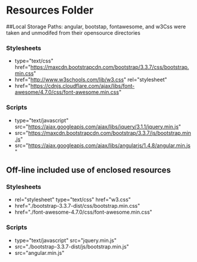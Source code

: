 # Resources Folder

##Local Storage Paths:  angular, bootstap, fontawesome, and w3Css were taken and unmodifed from their opensource directories

### Stylesheets

* type="text/css" href="https://maxcdn.bootstrapcdn.com/bootstrap/3.3.7/css/bootstrap.min.css"
* href="http://www.w3schools.com/lib/w3.css" rel="stylesheet"
* href="https://cdnjs.cloudflare.com/ajax/libs/font-awesome/4.7.0/css/font-awesome.min.css"

### Scripts
* type="text/javascript" src="https://ajax.googleapis.com/ajax/libs/jquery/3.1.1/jquery.min.js"
* src="https://maxcdn.bootstrapcdn.com/bootstrap/3.3.7/js/bootstrap.min.js"
* src="https://ajax.googleapis.com/ajax/libs/angularjs/1.4.8/angular.min.js"
  

## Off-line included use of enclosed resources

### Stylesheets

* rel="stylesheet" type="text/css" href="w3.css"
* href="./bootstrap-3.3.7-dist/css/bootstrap.min.css"
* href="./font-awesome-4.7.0/css/font-awesome.min.css"

### Scripts

* type="text/javascript" src="jquery.min.js"
* src="./bootstrap-3.3.7-dist/js/bootstrap.min.js"
* src="angular.min.js"
